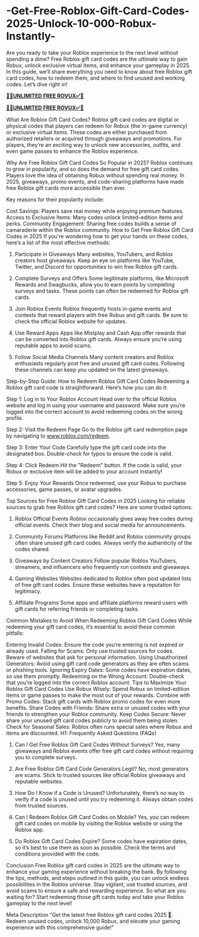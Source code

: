 # -Get-Free-Roblox-Gift-Card-Codes-2025-Unlock-10-000-Robux-Instantly-

Are you ready to take your Roblox experience to the next level without spending a dime? Free Roblox gift card codes are the ultimate way to gain Robux, unlock exclusive virtual items, and enhance your gameplay in 2025. In this guide, we’ll share everything you need to know about free Roblox gift card codes, how to redeem them, and where to find unused and working codes. Let’s dive right in!


**[🔴✅UNLIMITED FREE ROVUX✅🔴](https://bestoffers1.xyz/free-robux/)**

**[🔴✅UNLIMITED FREE ROVUX✅🔴](https://bestoffers1.xyz/free-robux/)**

What Are Roblox Gift Card Codes?
Roblox gift card codes are digital or physical codes that players can redeem for Robux (the in-game currency) or exclusive virtual items. These codes are either purchased from authorized retailers or acquired through giveaways and promotions. For players, they’re an exciting way to unlock new accessories, outfits, and even game passes to enhance the Roblox experience.

Why Are Free Roblox Gift Card Codes So Popular in 2025?
Roblox continues to grow in popularity, and so does the demand for free gift card codes. Players love the idea of obtaining Robux without spending real money. In 2025, giveaways, promo events, and code-sharing platforms have made free Roblox gift cards more accessible than ever.

Key reasons for their popularity include:

Cost Savings: Players save real money while enjoying premium features.
Access to Exclusive Items: Many codes unlock limited-edition items and perks.
Community Engagement: Sharing free codes builds a sense of camaraderie within the Roblox community.
How to Get Free Roblox Gift Card Codes in 2025
If you're wondering how to get your hands on these codes, here’s a list of the most effective methods:

1. Participate in Giveaways
Many websites, YouTubers, and Roblox creators host giveaways. Keep an eye on platforms like YouTube, Twitter, and Discord for opportunities to win free Roblox gift cards.

2. Complete Surveys and Offers
Some legitimate platforms, like Microsoft Rewards and Swagbucks, allow you to earn points by completing surveys and tasks. These points can often be redeemed for Roblox gift cards.

3. Join Roblox Events
Roblox frequently hosts in-game events and contests that reward players with free Robux and gift cards. Be sure to check the official Roblox website for updates.

4. Use Reward Apps
Apps like Mistplay and Cash App offer rewards that can be converted into Roblox gift cards. Always ensure you’re using reputable apps to avoid scams.

5. Follow Social Media Channels
Many content creators and Roblox enthusiasts regularly post free and unused gift card codes. Following these channels can keep you updated on the latest giveaways.

Step-by-Step Guide: How to Redeem Roblox Gift Card Codes
Redeeming a Roblox gift card code is straightforward. Here’s how you can do it:

Step 1: Log in to Your Roblox Account
Head over to the official Roblox website and log in using your username and password. Make sure you’re logged into the correct account to avoid redeeming codes on the wrong profile.

Step 2: Visit the Redeem Page
Go to the Roblox gift card redemption page by navigating to www.roblox.com/redeem.

Step 3: Enter Your Code
Carefully type the gift card code into the designated box. Double-check for typos to ensure the code is valid.

Step 4: Click Redeem
Hit the "Redeem" button. If the code is valid, your Robux or exclusive item will be added to your account instantly!

Step 5: Enjoy Your Rewards
Once redeemed, use your Robux to purchase accessories, game passes, or avatar upgrades.

Top Sources for Free Roblox Gift Card Codes in 2025
Looking for reliable sources to grab free Roblox gift card codes? Here are some trusted options:

1. Roblox Official Events
Roblox occasionally gives away free codes during official events. Check their blog and social media for announcements.

2. Community Forums
Platforms like Reddit and Roblox community groups often share unused gift card codes. Always verify the authenticity of the codes shared.

3. Giveaways by Content Creators
Follow popular Roblox YouTubers, streamers, and influencers who frequently run contests and giveaways.

4. Gaming Websites
Websites dedicated to Roblox often post updated lists of free gift card codes. Ensure these websites have a reputation for legitimacy.

5. Affiliate Programs
Some apps and affiliate platforms reward users with gift cards for referring friends or completing tasks.

Common Mistakes to Avoid When Redeeming Roblox Gift Card Codes
While redeeming your gift card codes, it’s essential to avoid these common pitfalls:

Entering Invalid Codes: Ensure the code you’re entering is not expired or already used.
Falling for Scams: Only use trusted sources for codes. Beware of websites that ask for personal information.
Using Unauthorized Generators: Avoid using gift card code generators as they are often scams or phishing tools.
Ignoring Expiry Dates: Some codes have expiration dates, so use them promptly.
Redeeming on the Wrong Account: Double-check that you’re logged into the correct Roblox account.
Tips to Maximize Your Roblox Gift Card Codes
Use Robux Wisely: Spend Robux on limited-edition items or game passes to make the most out of your rewards.
Combine with Promo Codes: Stack gift cards with Roblox promo codes for even more benefits.
Share Codes with Friends: Share extra or unused codes with your friends to strengthen your Roblox community.
Keep Codes Secure: Never share your unused gift card codes publicly to avoid them being stolen.
Check for Seasonal Sales: Roblox often runs special sales where Robux and items are discounted.
H1: Frequently Asked Questions (FAQs)
1. Can I Get Free Roblox Gift Card Codes Without Surveys?
Yes, many giveaways and Roblox events offer free gift card codes without requiring you to complete surveys.

2. Are Free Roblox Gift Card Code Generators Legit?
No, most generators are scams. Stick to trusted sources like official Roblox giveaways and reputable websites.

3. How Do I Know if a Code is Unused?
Unfortunately, there’s no way to verify if a code is unused until you try redeeming it. Always obtain codes from trusted sources.

4. Can I Redeem Roblox Gift Card Codes on Mobile?
Yes, you can redeem gift card codes on mobile by visiting the Roblox website or using the Roblox app.

5. Do Roblox Gift Card Codes Expire?
Some codes have expiration dates, so it’s best to use them as soon as possible. Check the terms and conditions provided with the code.

Conclusion
Free Roblox gift card codes in 2025 are the ultimate way to enhance your gaming experience without breaking the bank. By following the tips, methods, and steps outlined in this guide, you can unlock endless possibilities in the Roblox universe. Stay vigilant, use trusted sources, and avoid scams to ensure a safe and rewarding experience. So what are you waiting for? Start redeeming those gift cards today and take your Roblox gameplay to the next level!

Meta Description
"Get the latest free Roblox gift card codes 2025 🎁. Redeem unused codes, unlock 10,000 Robux, and elevate your gaming experience with this comprehensive guide!"






